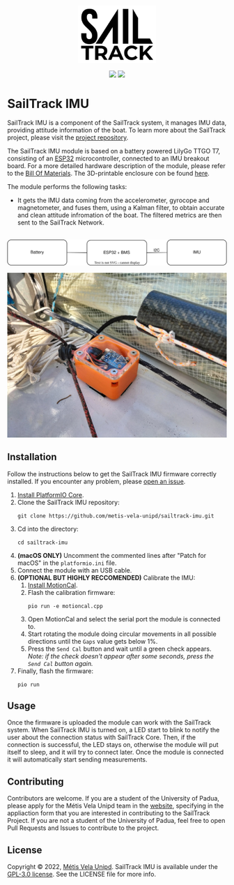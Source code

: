 <p align="center">
  <img src="https://raw.githubusercontent.com/metis-vela-unipd/sailtrack/main/Assets/SailTrack%20Logo.svg" width="180">
</p>

<p align="center">
  <img src="https://img.shields.io/github/license/metis-vela-unipd/sailtrack-imu" />
  <img src="https://img.shields.io/github/v/release/metis-vela-unipd/sailtrack-imu" />
</p>

# SailTrack IMU

SailTrack IMU is a component of the SailTrack system, it manages IMU data, providing attitude information of the boat. To learn more about the SailTrack project, please visit the [project repository](https://github.com/metis-vela-unipd/sailtrack).

The SailTrack IMU module is based on a battery powered LilyGo TTGO T7, consisting of an [ESP32](https://www.espressif.com/en/products/socs/esp32) microcontroller, connected to an IMU breakout board. For a more detailed hardware description of the module, please refer to the [Bill Of Materials](hardware/BOM.csv). The 3D-printable enclosure con be found [here](hardware/STL).

The module performs the following tasks:

* It gets the IMU data coming from the accelerometer, gyrocope and magnetometer, and fuses them, using a Kalman filter, to obtain accurate and clean attitude infromation of the boat. The filtered metrics are then sent to the SailTrack Network.

<p align="center">
  <br/>
  <img src="hardware/Connection Diagram.svg">
</p>

![module-image](hardware/Module%20Image.jpg)

## Installation

Follow the instructions below to get the SailTrack IMU firmware correctly installed. If you encounter any problem, please [open an issue](https://github.com/metis-vela-unipd/sailtrack-imu/issues/new).

1. [Install PlatformIO Core](https://docs.platformio.org/en/latest/core/installation/index.html).
2. Clone the SailTrack IMU repository:
   ```
   git clone https://github.com/metis-vela-unipd/sailtrack-imu.git 
   ``` 
3. Cd into the directory:
   ```
   cd sailtrack-imu
   ```
4. **(macOS ONLY)** Uncomment the commented lines after "Patch for macOS" in the `platformio.ini` file.
5. Connect the module with an USB cable.
6. **(OPTIONAL BUT HIGHLY RECCOMENDED)** Calibrate the IMU:
   1. [Install MotionCal](https://www.pjrc.com/store/prop_shield.html).
   2. Flash the calibration firmware:
      ```
      pio run -e motioncal.cpp
      ```
   3. Open MotionCal and select the serial port the module is connected to.
   4. Start rotating the module doing circular movements in all possible directions until the `Gaps` value gets below 1%.
   5. Press the `Send Cal` button and wait until a green check appears. *Note: if the check doesn't appear after some seconds, press the `Send Cal` button again.*
7. Finally, flash the firmware:
   ```
   pio run
   ```

## Usage

Once the firmware is uploaded the module can work with the SailTrack system. When SailTrack IMU is turned on, a LED start to blink to notify the user about the connection status with SailTrack Core. Then, if the connection is successful, the LED stays on, otherwise the module will put itself to sleep, and it will try to connect later. Once the module is connected it will automatically start sending measurements.

## Contributing

Contributors are welcome. If you are a student of the University of Padua, please apply for the Métis Vela Unipd team in the [website](http://metisvela.dii.unipd.it), specifying in the appliaction form that you are interested in contributing to the SailTrack Project. If you are not a student of the University of Padua, feel free to open Pull Requests and Issues to contribute to the project.

## License

Copyright © 2022, [Métis Vela Unipd](https://github.com/metis-vela-unipd). SailTrack IMU is available under the [GPL-3.0 license](https://www.gnu.org/licenses/gpl-3.0.en.html). See the LICENSE file for more info.

